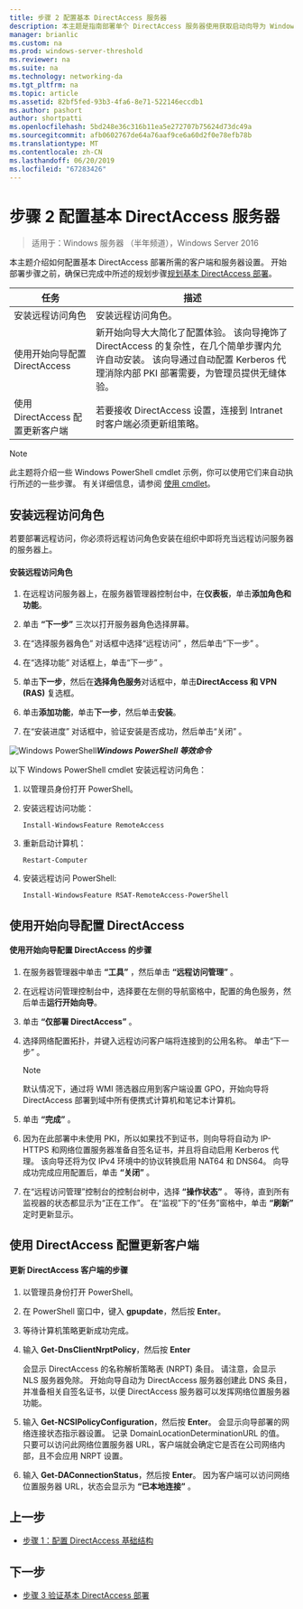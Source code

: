 ```yaml
---
title: 步骤 2 配置基本 DirectAccess 服务器
description: 本主题是指南部署单个 DirectAccess 服务器使用获取启动向导为 Windows Server 2016 的一部分
manager: brianlic
ms.custom: na
ms.prod: windows-server-threshold
ms.reviewer: na
ms.suite: na
ms.technology: networking-da
ms.tgt_pltfrm: na
ms.topic: article
ms.assetid: 82bf5fed-93b3-4fa6-8e71-522146eccdb1
ms.author: pashort
author: shortpatti
ms.openlocfilehash: 5bd248e36c316b11ea5e272707b75624d73dc49a
ms.sourcegitcommit: afb0602767de64a76aaf9ce6a60d2f0e78efb78b
ms.translationtype: MT
ms.contentlocale: zh-CN
ms.lasthandoff: 06/20/2019
ms.locfileid: "67283426"
---
```

# <a name="step-2-configure-the-basic-directaccess-server"></a>步骤 2 配置基本 DirectAccess 服务器

>适用于：Windows 服务器 （半年频道），Windows Server 2016

本主题介绍如何配置基本 DirectAccess 部署所需的客户端和服务器设置。 开始部署步骤之前，确保已完成中所述的规划步骤[规划基本 DirectAccess 部署](Plan-a-Basic-DirectAccess-Deployment.md)。  
  
|任务|描述|  
|----|--------|  
|安装远程访问角色|安装远程访问角色。|  
|使用开始向导配置 DirectAccess|新开始向导大大简化了配置体验。 该向导掩饰了 DirectAccess 的复杂性，在几个简单步骤内允许自动安装。 该向导通过自动配置 Kerberos 代理消除内部 PKI 部署需要，为管理员提供无缝体验。|  
|使用 DirectAccess 配置更新客户端|若要接收 DirectAccess 设置，连接到 Intranet 时客户端必须更新组策略。|  
  
> [!NOTE]  
> 此主题将介绍一些 Windows PowerShell cmdlet 示例，你可以使用它们来自动执行所述的一些步骤。 有关详细信息，请参阅 [使用 cmdlet](https://go.microsoft.com/fwlink/p/?linkid=230693)。  
  
## <a name="BKMK_Role"></a>安装远程访问角色  
若要部署远程访问，你必须将远程访问角色安装在组织中即将充当远程访问服务器的服务器上。  
  
#### <a name="to-install-the-remote-access-role"></a>安装远程访问角色  
  
1.  在远程访问服务器上，在服务器管理器控制台中，在**仪表板**，单击**添加角色和功能**。  
  
2.  单击 **“下一步”** 三次以打开服务器角色选择屏幕。  
  
3.  在“选择服务器角色”  对话框中选择“远程访问”  ，然后单击“下一步”  。  
  
4.  在“选择功能”  对话框上，单击“下一步”  。  
  
5.  单击**下一步**，然后在**选择角色服务**对话框中，单击**DirectAccess 和 VPN (RAS)** 复选框。  
  
6.  单击**添加功能**，单击**下一步**，然后单击**安装**。  
  
7.  在“安装进度”  对话框中，验证安装是否成功，然后单击“关闭”  。  
  
![Windows PowerShell](../../../media/Step-2-Configure-the-DirectAccess-Server/PowerShellLogoSmall.gif)***<em>Windows PowerShell 等效命令</em>***  
  
以下 Windows PowerShell cmdlet 安装远程访问角色： 

1. 以管理员身份打开 PowerShell。

2. 安装远程访问功能：

   ```  
   Install-WindowsFeature RemoteAccess   
   ```  

3. 重新启动计算机：

   ```
   Restart-Computer
   ```
   
4. 安装远程访问 PowerShell:

   ```
   Install-WindowsFeature RSAT-RemoteAccess-PowerShell
   ```



  
## <a name="configure-directaccess-with-the-getting-started-wizard"></a>使用开始向导配置 DirectAccess  
  
#### <a name="to-configure-directaccess-using-the-getting-started-wizard"></a>使用开始向导配置 DirectAccess 的步骤  
  
1.  在服务器管理器中单击 **“工具”** ，然后单击 **“远程访问管理”** 。  
  
2.  在远程访问管理控制台中，选择要在左侧的导航窗格中，配置的角色服务，然后单击**运行开始向导**。  
  
3.  单击 **“仅部署 DirectAccess”** 。  
  
4.  选择网络配置拓扑，并键入远程访问客户端将连接到的公用名称。 单击“下一步”  。  
  
    > [!NOTE]  
    > 默认情况下，通过将 WMI 筛选器应用到客户端设置 GPO，开始向导将 DirectAccess 部署到域中所有便携式计算机和笔记本计算机。  
  
5.  单击 **“完成”** 。  
  
6.  因为在此部署中未使用 PKI，所以如果找不到证书，则向导将自动为 IP-HTTPS 和网络位置服务器准备自签名证书，并且将自动启用 Kerberos 代理。 该向导还将为仅 IPv4 环境中的协议转换启用 NAT64 和 DNS64。 向导成功完成应用配置后，单击 **“关闭”** 。  
  
7.  在“远程访问管理”控制台的控制台树中，选择 **“操作状态”** 。 等待，直到所有监视器的状态都显示为“正在工作”。 在“监视”下的“任务”窗格中，单击 **“刷新”** 定时更新显示。  
  
## <a name="update-clients-with-the-directaccess-configuration"></a>使用 DirectAccess 配置更新客户端  
  
#### <a name="to-update-directaccess-clients"></a>更新 DirectAccess 客户端的步骤  
  
1.  以管理员身份打开 PowerShell。  
  
2.  在 PowerShell 窗口中，键入 **gpupdate**，然后按 **Enter**。  
  
3.  等待计算机策略更新成功完成。  
  
4.  输入 **Get-DnsClientNrptPolicy**，然后按 **Enter**  
  
    会显示 DirectAccess 的名称解析策略表 (NRPT) 条目。 请注意，会显示 NLS 服务器免除。 开始向导自动为 DirectAccess 服务器创建此 DNS 条目，并准备相关自签名证书，以便 DirectAccess 服务器可以发挥网络位置服务器功能。  
  
5.  输入 **Get-NCSIPolicyConfiguration**，然后按 **Enter**。 会显示向导部署的网络连接状态指示器设置。 记录 DomainLocationDeterminationURL 的值。 只要可以访问此网络位置服务器 URL，客户端就会确定它是否在公司网络内部，且不会应用 NRPT 设置。  
  
6.  输入 **Get-DAConnectionStatus**，然后按 **Enter**。 因为客户端可以访问网络位置服务器 URL，状态会显示为 **“已本地连接”** 。  
  
## <a name="BKMK_Links"></a>上一步  
  
-   [步骤 1：配置 DirectAccess 基础结构](Step-1-Configure-the-DirectAccess-Infrastructure.md)  
  
## <a name="next-step"></a>下一步  
  
-   [步骤 3 验证基本 DirectAccess 部署](da-basic-configure-s3-verify.md)  
  


